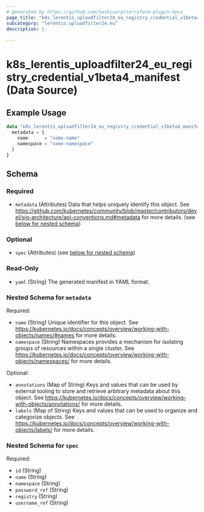 ```yaml
---
# generated by https://github.com/hashicorp/terraform-plugin-docs
page_title: "k8s_lerentis_uploadfilter24_eu_registry_credential_v1beta4_manifest Data Source - terraform-provider-k8s"
subcategory: "lerentis.uploadfilter24.eu"
description: |-
  
---
```


# k8s_lerentis_uploadfilter24_eu_registry_credential_v1beta4_manifest (Data Source)



## Example Usage

```terraform
data "k8s_lerentis_uploadfilter24_eu_registry_credential_v1beta4_manifest" "example" {
  metadata = {
    name      = "some-name"
    namespace = "some-namespace"
  }
}
```

<!-- schema generated by tfplugindocs -->
## Schema

### Required

- `metadata` (Attributes) Data that helps uniquely identify this object. See https://github.com/kubernetes/community/blob/master/contributors/devel/sig-architecture/api-conventions.md#metadata for more details. (see [below for nested schema](#nestedatt--metadata))

### Optional

- `spec` (Attributes) (see [below for nested schema](#nestedatt--spec))

### Read-Only

- `yaml` (String) The generated manifest in YAML format.

<a id="nestedatt--metadata"></a>
### Nested Schema for `metadata`

Required:

- `name` (String) Unique identifier for this object. See https://kubernetes.io/docs/concepts/overview/working-with-objects/names/#names for more details.
- `namespace` (String) Namespaces provides a mechanism for isolating groups of resources within a single cluster. See https://kubernetes.io/docs/concepts/overview/working-with-objects/namespaces/ for more details.

Optional:

- `annotations` (Map of String) Keys and values that can be used by external tooling to store and retrieve arbitrary metadata about this object. See https://kubernetes.io/docs/concepts/overview/working-with-objects/annotations/ for more details.
- `labels` (Map of String) Keys and values that can be used to organize and categorize objects. See https://kubernetes.io/docs/concepts/overview/working-with-objects/labels/ for more details.


<a id="nestedatt--spec"></a>
### Nested Schema for `spec`

Required:

- `id` (String)
- `name` (String)
- `namespace` (String)
- `password_ref` (String)
- `registry` (String)
- `username_ref` (String)
